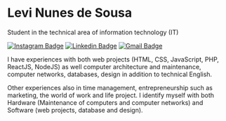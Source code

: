 # Levi Nunes de Sousa

Student in the technical area of information technology (IT)

[![Instagram Badge](https://img.shields.io/badge/-@levi.nnsss-222222?style=flat-square&labelColor=222222&logo=instagram&logoColor=white&link=https://instagram.com/levi.nnsss)](https://instagram.com/levi.nnsss) 
[![Linkedin Badge](https://img.shields.io/badge/-Levi%20Nunes%20de%20Sousa-222222?style=flat-square&logo=Linkedin&logoColor=white&link=https://www.linkedin.com/in/levinsousa/)](https://www.linkedin.com/in/levinsousa/) 
[![Gmail Badge](https://img.shields.io/badge/-techie.levinsousa@gmail.com-222222?style=flat-square&logo=Gmail&logoColor=white&link=mailto:techie.levinsousa@gmail.com)](mailto:techie.levinsousa@gmail.com)

I have experiences with both web projects (HTML, CSS, JavaScript, PHP, ReactJS, NodeJS) as well computer architecture and maintenance, computer networks, databases, design in addition to technical English. 

Other experiences also in time management, entrepreneurship such as marketing, the world of work and life project. I identify myself with both Hardware (Maintenance of computers and computer networks) and Software (web projects, database and design).
